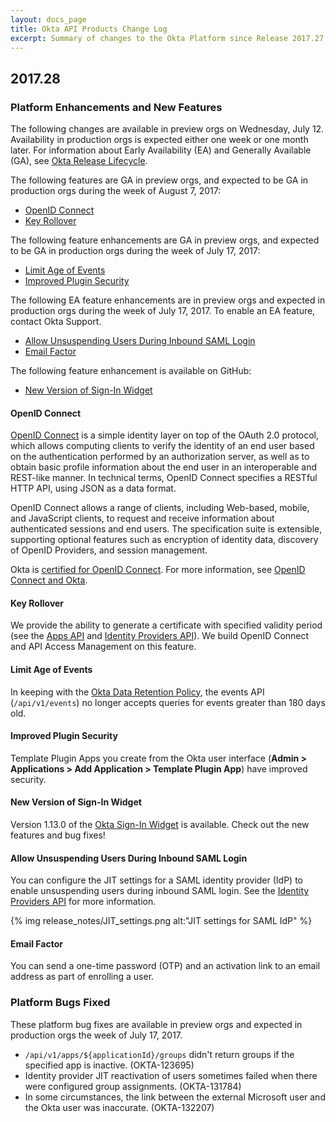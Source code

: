 ```yaml
---
layout: docs_page
title: Okta API Products Change Log
excerpt: Summary of changes to the Okta Platform since Release 2017.27
---
```


## 2017.28

### Platform Enhancements and New Features

The following changes are available in preview orgs on Wednesday, July 12. Availability in production orgs is expected either one week or one month later. For information about Early Availability (EA) and Generally Available (GA), see [Okta Release Lifecycle](https://developer.okta.com/docs/api/getting_started/releases-at-okta).

The following features are GA in preview orgs, and expected to be GA in production orgs during the week of August 7, 2017:

* [OpenID Connect](#openid-connect)
* [Key Rollover](#key-rollover)

The following feature enhancements are GA in preview orgs, and expected to be GA in production orgs during the week of July 17, 2017:

* [Limit Age of Events](#limit-age-of-events)
* [Improved Plugin Security](#improved-plugin-security)

The following EA feature enhancements are in preview orgs and expected in production orgs during the week of July 17, 2017.
To enable an EA feature, contact Okta Support.

* [Allow Unsuspending Users During Inbound SAML Login](#allow-unsuspending-users-during-inbound-saml-login)
* [Email Factor](#email-factor)

The following feature enhancement is available on GitHub:

* [New Version of Sign-In Widget](#new-version-of-sign-in-widget)

#### OpenID Connect

[OpenID Connect](https://developer.okta.com/docs/api/resources/oidc) is a simple identity layer on top of the OAuth 2.0 protocol, which allows computing clients to verify the identity of an end user based on the authentication performed by an authorization server, as well as to obtain basic profile information about the end user in an interoperable and REST-like manner. In technical terms, OpenID Connect specifies a RESTful HTTP API, using JSON as a data format.

 OpenID Connect allows a range of clients, including Web-based, mobile, and JavaScript clients, to request and receive information about authenticated sessions and end users. The specification suite is extensible, supporting optional features such as encryption of identity data, discovery of OpenID Providers, and session management.

 Okta is [certified for OpenID Connect](http://openid.net/certification/). For more information, see [OpenID Connect and Okta](https://developer.okta.com/standards/OIDC/).<!-- OKTA-132049  -->


#### Key Rollover

We provide the ability to generate a certificate with specified validity period (see the [Apps API](https://developer.okta.com/docs/api/resources/apps) and [Identity Providers API](https://developer.okta.com/docs/api/resources/idps)). We build OpenID Connect and API Access Management on this feature.<!-- OKTA-132045  -->

#### Limit Age of Events

In keeping with the [Okta Data Retention Policy](https://support.okta.com/help/Documentation/Knowledge_Article/Okta-Data-Retention-Policy), the events API (`/api/v1/events`) no longer accepts queries for events greater than 180 days old.<!-- OKTA-125424, 120605  -->

#### Improved Plugin Security
Template Plugin Apps you create from the Okta user interface (**Admin > Applications > Add Application > Template Plugin App**) have improved security.<!-- OKTA-132490  -->

#### New Version of Sign-In Widget

Version 1.13.0 of the [Okta Sign-In Widget](https://github.com/okta/okta-signin-widget/releases) is available. Check out the new features and bug fixes!<!-- (OKTA-131661) -->

#### Allow Unsuspending Users During Inbound SAML Login

You can configure the JIT settings for a SAML identity provider (IdP) to enable unsuspending users during inbound SAML login. See the [Identity Providers API](https://developer.okta.com/docs/api/resources/idps) for more information.<!-- OKTA-128384 -->

{% img release_notes/JIT_settings.png alt:"JIT settings for SAML IdP" %}

#### Email Factor

 You can send a one-time password (OTP) and an activation link to an email address as part of enrolling a user.<!-- OKTA-132297  -->

### Platform Bugs Fixed

These platform bug fixes are available in preview orgs and expected in production orgs the week of July 17, 2017.

* `/api/v1/apps/${applicationId}/groups` didn't return groups if the specified app is inactive. (OKTA-123695)
* Identity provider JIT reactivation of users sometimes failed when there were configured group assignments. (OKTA-131784)
* In some circumstances, the link between the external Microsoft user and the Okta user was inaccurate.  (OKTA-132207)